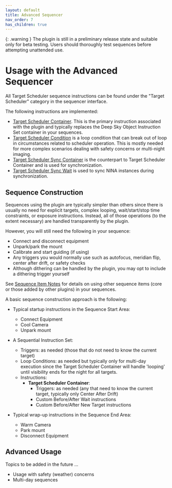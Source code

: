 ```yaml
---
layout: default
title: Advanced Sequencer
nav_order: 7
has_children: true
---
```


{: .warning }
The plugin is still in a preliminary release state and suitable only for beta testing.  Users should thoroughly test sequences before attempting unattended use.

# Usage with the Advanced Sequencer

All Target Scheduler sequence instructions can be found under the "Target Scheduler" category in the sequencer interface.

The following instructions are implemented:
* [Target Scheduler Container](container.html).  This is the primary instruction associated with the plugin and typically replaces the Deep Sky Object Instruction Set container in your sequences.
* [Target Scheduler Condition](condition.html) is a loop condition that can break out of loop in circumstances related to scheduler operation.  This is mostly needed for more complex scenarios dealing with safety concerns or multi-night imaging.
* [Target Scheduler Sync Container](../synchronization.html#target-scheduler-sync-container) is the counterpart to Target Scheduler Container and is used for synchronization.
* [Target Scheduler Sync Wait](../synchronization.html#target-scheduler-sync-wait) is used to sync NINA instances during synchronization.

## Sequence Construction

Sequences using the plugin are typically simpler than others since there is usually no need for explicit targets, complex looping, wait/start/stop time constraints, or exposure instructions.  Instead, all of those operations (to the extent necessary) are handled transparently by the plugin.

However, you will still need the following in your sequence:
* Connect and disconnect equipment
* Unpark/park the mount
* Calibrate and start guiding (if using)
* Any triggers you would normally use such as autofocus, meridian flip, center after drift, or safety checks
* Although dithering can be handled by the plugin, you may opt to include a dithering trigger yourself

See [Sequence Item Notes](notes.html) for details on using other sequence items (core or those added by other plugins) in your sequences.

A basic sequence construction approach is the following:
* Typical startup instructions in the Sequence Start Area:
    * Connect Equipment
    * Cool Camera
    * Unpark mount
* A Sequential Instruction Set:
    * Triggers: as needed (those that do not need to know the current target)
    * Loop Conditions: as needed but typically only for multi-day execution since the Target Scheduler Container will handle 'looping' until visibility ends for the night for all targets.
    * Instructions:
        * **Target Scheduler Container**:
            * Triggers: as needed (any that need to know the current target, typically only Center After Drift)
            * Custom Before/After Wait instructions
            * Custom Before/After New Target instructions

* Typical wrap-up instructions in the Sequence End Area:
    * Warm Camera
    * Park mount
    * Disconnect Equipment

## Advanced Usage

Topics to be added in the future ...
* Usage with safety (weather) concerns
* Multi-day sequences
